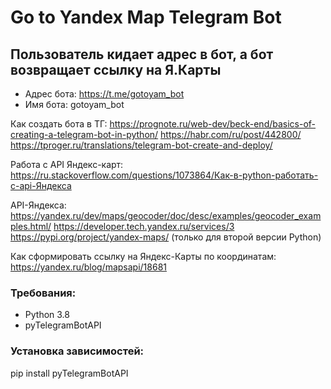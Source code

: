 # Go to Yandex Map Telegram Bot
## Пользователь кидает адрес в бот, а бот возвращает ссылку на Я.Карты

- Адрес бота: https://t.me/gotoyam_bot
- Имя бота: gotoyam_bot

Как создать бота в ТГ:
https://prognote.ru/web-dev/beck-end/basics-of-creating-a-telegram-bot-in-python/
https://habr.com/ru/post/442800/
https://tproger.ru/translations/telegram-bot-create-and-deploy/

Работа с API Яндекс-карт:
https://ru.stackoverflow.com/questions/1073864/Как-в-python-работать-с-api-Яндекса

API-Яндекса:
https://yandex.ru/dev/maps/geocoder/doc/desc/examples/geocoder_examples.html/
https://developer.tech.yandex.ru/services/3
https://pypi.org/project/yandex-maps/ (только для второй версии Python)

Как сформировать ссылку на Яндекс-Карты по координатам:
https://yandex.ru/blog/mapsapi/18681

### Требования:

- Python 3.8
- pyTelegramBotAPI

### Установка зависимостей:

pip install pyTelegramBotAPI
